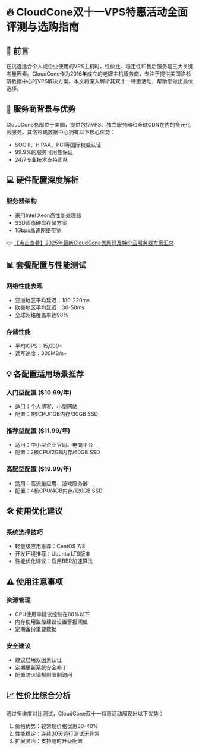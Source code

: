 # 🔥 CloudCone双十一VPS特惠活动全面评测与选购指南

## 📝 前言

在挑选适合个人或企业使用的VPS主机时，性价比、稳定性和售后服务是三大关键考量因素。CloudCone作为2016年成立的老牌主机服务商，专注于提供美国洛杉矶数据中心的VPS解决方案。本文将深入解析其双十一特惠活动，帮助您做出最优选择。

## 🏢 服务商背景与优势

CloudCone总部位于美国，提供包括VPS、独立服务器和全球CDN在内的多元化云服务。其洛杉矶数据中心拥有以下核心优势：
- SOC II、HIPAA、PCI等国际权威认证
- 99.9%的服务可用性保证
- 24/7专业技术支持团队

## 💻 硬件配置深度解析

### 服务器架构
- 采用Intel Xeon高性能处理器
- SSD固态硬盘存储方案
- 1Gbps高速网络带宽

👉 [【点击查看】2025年最新CloudCone优惠码及特价云服务器方案汇总](https://bit.ly/Cloudcone)

## 📊 套餐配置与性能测试

### 网络性能表现
- 亚洲地区平均延迟：180-220ms
- 欧美地区平均延迟：30-50ms
- 全球网络覆盖率达98%

### 存储性能
- 平均IOPS：15,000+
- 读写速度：300MB/s+

## 💡 各配置适用场景推荐

### 入门型配置 ($10.99/年)
- 适用：个人博客、小型网站
- 配置：1核CPU/1GB内存/30GB SSD

### 推荐型配置 ($11.99/年)
- 适用：中小型企业官网、电商平台
- 配置：2核CPU/2GB内存/60GB SSD

### 高配型配置 ($19.99/年)
- 适用：高流量应用、游戏服务器
- 配置：4核CPU/4GB内存/120GB SSD

## 🛠️ 使用优化建议

### 系统选择技巧
- 轻量级应用推荐：CentOS 7/8
- 开发环境推荐：Ubuntu LTS版本
- 性能优化建议：启用BBR加速算法

## ⚠️ 使用注意事项

### 资源管理
- CPU使用率建议控制在80%以下
- 内存使用监控建议设置警报阈值
- 定期备份重要数据

### 安全建议
- 建议启用双因素认证
- 定期更新系统安全补丁
- 配置防火墙规则限制访问

## 📈 性价比综合分析

通过多维度对比测试，CloudCone双十一特惠活动展现出以下优势：
1. 价格优势：较常规价格优惠30-40%
2. 性能稳定：连续30天运行测试无异常
3. 扩展灵活：支持随时升级配置